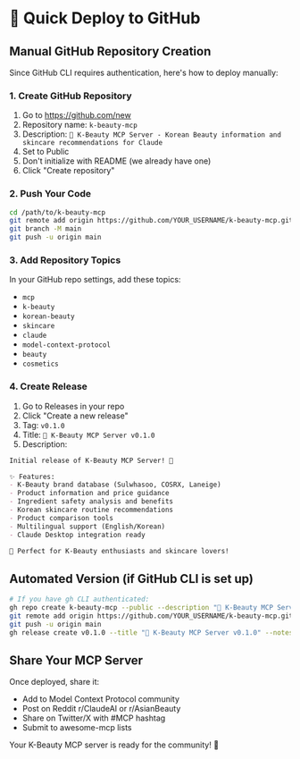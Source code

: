 # 🚀 Quick Deploy to GitHub

## Manual GitHub Repository Creation

Since GitHub CLI requires authentication, here's how to deploy manually:

### 1. Create GitHub Repository
1. Go to https://github.com/new
2. Repository name: `k-beauty-mcp`
3. Description: `🌸 K-Beauty MCP Server - Korean Beauty information and skincare recommendations for Claude`
4. Set to Public
5. Don't initialize with README (we already have one)
6. Click "Create repository"

### 2. Push Your Code
```bash
cd /path/to/k-beauty-mcp
git remote add origin https://github.com/YOUR_USERNAME/k-beauty-mcp.git
git branch -M main
git push -u origin main
```

### 3. Add Repository Topics
In your GitHub repo settings, add these topics:
- `mcp`
- `k-beauty`
- `korean-beauty` 
- `skincare`
- `claude`
- `model-context-protocol`
- `beauty`
- `cosmetics`

### 4. Create Release
1. Go to Releases in your repo
2. Click "Create a new release"
3. Tag: `v0.1.0`
4. Title: `🌸 K-Beauty MCP Server v0.1.0`
5. Description:
```markdown
Initial release of K-Beauty MCP Server! 🎉

✨ Features:
- K-Beauty brand database (Sulwhasoo, COSRX, Laneige)
- Product information and price guidance
- Ingredient safety analysis and benefits
- Korean skincare routine recommendations
- Product comparison tools
- Multilingual support (English/Korean)
- Claude Desktop integration ready

🚀 Perfect for K-Beauty enthusiasts and skincare lovers!
```

## Automated Version (if GitHub CLI is set up)
```bash
# If you have gh CLI authenticated:
gh repo create k-beauty-mcp --public --description "🌸 K-Beauty MCP Server - Korean Beauty information for Claude"
git remote add origin https://github.com/YOUR_USERNAME/k-beauty-mcp.git
git push -u origin main
gh release create v0.1.0 --title "🌸 K-Beauty MCP Server v0.1.0" --notes "Initial release with K-Beauty database and Claude integration"
```

## Share Your MCP Server
Once deployed, share it:
- Add to Model Context Protocol community
- Post on Reddit r/ClaudeAI or r/AsianBeauty
- Share on Twitter/X with #MCP hashtag
- Submit to awesome-mcp lists

Your K-Beauty MCP server is ready for the community! 🎉
